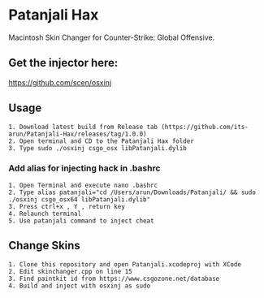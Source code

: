 # Patanjali Hax
Macintosh Skin Changer for Counter-Strike: Global Offensive.

## Get the injector here:
https://github.com/scen/osxinj

## Usage
```
1. Download latest build from Release tab (https://github.com/its-arun/Patanjali-Hax/releases/tag/1.0.0)
2. Open terminal and CD to the Patanjali Hax folder
3. Type sudo ./osxinj csgo_osx libPatanjali.dylib
```

### Add alias for injecting hack in .bashrc
```
1. Open Terminal and execute nano .bashrc
2. Type alias patanjali="cd /Users/arun/Downloads/Patanjali/ && sudo ./osxinj csgo_osx64 libPatanjali.dylib"
3. Press ctrl+x , Y , return key
4. Relaunch terminal
5. Use patanjali command to inject cheat
```


## Change Skins
```
1. Clone this repository and open Patanjali.xcodeproj with XCode
2. Edit skinchanger.cpp on line 15
3. Find paintkit id from https://www.csgozone.net/database
4. Build and inject with osxinj as sudo
```
